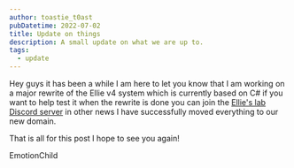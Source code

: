 ```yaml
---
author: toastie_t0ast
pubDatetime: 2022-07-02
title: Update on things
description: A small update on what we are up to.
tags:
  - update
---
```


Hey guys it has been a while I am here to let you know that I am working on a major rewrite of the Ellie v4 system which is currently based on C# if you want to help test it when the rewrite is done you can join the [Ellie's lab Discord server](https://discord.gg/2tyHg8VYxk) in other news I have successfully moved everything to our new domain.

That is all for this post I hope to see you again!

EmotionChild
